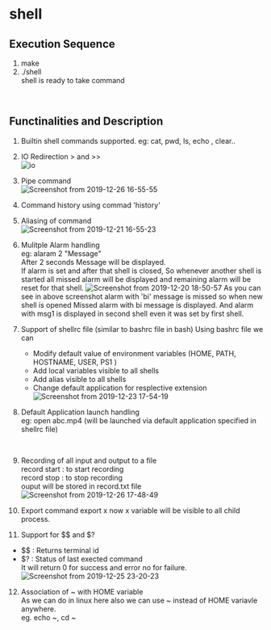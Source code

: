 # shell

## Execution Sequence
1. make
2. ./shell </br>
shell is ready to take command

</br>

## Functinalities and Description
1. Builtin shell commands supported. eg: cat, pwd, ls, echo , clear.. </br>

2. IO Redirection > and >> </br>
![io](https://user-images.githubusercontent.com/28507452/71474130-1a070480-2800-11ea-957f-3aa161131e83.png)

3. Pipe command </br>
![Screenshot from 2019-12-26 16-55-55](https://user-images.githubusercontent.com/28507452/71474335-fc866a80-2800-11ea-995e-bff5ab62791b.png)

4. Command history using commad 'history'

5. Aliasing of command </br>
![Screenshot from 2019-12-21 16-55-23](https://user-images.githubusercontent.com/28507452/71474696-aadedf80-2802-11ea-8bfc-27d0837e6118.png)

6. Mulitple Alarm handling </br>
eg: alaram 2 "Message" <br/>
After 2 seconds Message will be displayed.</br>
If alarm is set and after that shell is closed, So whenever another shell is started all missed alarm will be displayed and remaining alarm will be reset for that shell. 
![Screenshot from 2019-12-20 18-50-57](https://user-images.githubusercontent.com/28507452/71474866-820b1a00-2803-11ea-8b2d-a794d590de8a.png)
As you can see in above screenshot alarm with 'bi' message is missed so when new shell is opened Missed alarm with bi message is displayed. And alarm with msg1 is displayed in second shell even it was set by first shell.

7. Support of shellrc file (similar to bashrc file in bash)
  Using bashrc file we can 
    - Modify default value of environment variables (HOME, PATH, HOSTNAME, USER, PS1 )
    - Add local variables visible to all shells
    - Add alias visible to all shells
    - Change default application for resplective extension
  ![Screenshot from 2019-12-23 17-54-19](https://user-images.githubusercontent.com/28507452/71475477-65bcac80-2806-11ea-845a-806ad81df874.png)
  
8. Default Application launch handling <br/>
  eg: open abc.mp4 (will be launched via default application specified in shellrc file)
  <br/>
  
9. Recording of all input and output to a file </br>
   record start : to start recording </br>
   record stop : to stop recording </br>
   ouput will be stored in record.txt file
   <br/>
   ![Screenshot from 2019-12-26 17-48-49](https://user-images.githubusercontent.com/28507452/71475843-20997a00-2808-11ea-8c88-f4284d6e8962.png)

10. Export command
    export x 
    now x variable will be visible to all child process.
   
11. Support for $$ and $?
 - $$ : Returns terminal id <br/>
 - $? : Status of last exected command <br/> 
        It will return 0 for success and error no for failure.</br>
  ![Screenshot from 2019-12-25 23-20-23](https://user-images.githubusercontent.com/28507452/71476093-5a1eb500-2809-11ea-86b6-78407a1b1814.png)

12. Association of ~ with HOME variable </br>
  As we can do in linux here also we can use ~ instead of HOME variavle anywhere.</br>
  eg. echo ~, cd ~
